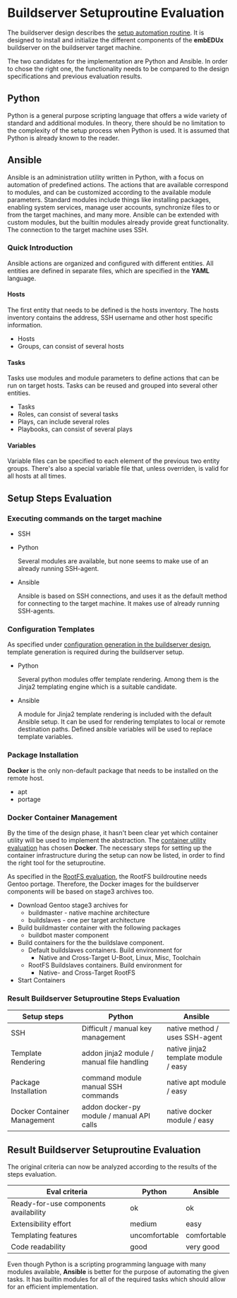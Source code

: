 # Buildserver Setuproutine Evaluation
The buildserver design describes the [setup automation
routine](../design/buildserver.md#setup-automation-routine). It is designed to
install and initialize the different components of the **embEDUx** buildserver
on the buildserver target machine.

The two candidates for the implementation are Python and Ansible. In order to
chose the right one, the functionality needs to be compared to the
design specifications and previous evaluation results.

## Python
Python is a general purpose scripting language that offers a wide variety of standard and
additional modules. In theory, there should be no limitation to the complexity
of the setup process when Python is used. It is assumed that Python is already
known to the reader.

## Ansible
Ansible is an administration utility written in Python, with a focus on
automation of predefined actions. The actions that are available correspond to
modules, and can be customized according to the available module parameters.
Standard modules include things like installing packages, enabling system
services, manage user accounts, synchronize files to or from the target
machines, and many more. Ansible can be extended with custom modules, but the
builtin modules already provide great functionality. The connection to the
target machine uses SSH. 
### Quick Introduction
Ansible actions are organized and configured with different entities.  All
entities are defined in separate files, which are specified in the **YAML**
language.

#### Hosts
The first entity that needs to be defined is the hosts inventory. The hosts
inventory contains the address, SSH username and other host specific
information.

* Hosts
* Groups, can consist of several hosts

#### Tasks
Tasks use modules and module parameters to define actions that can be run on
target hosts. Tasks can be reused and grouped into several other entities.

* Tasks
* Roles, can consist of several tasks
* Plays, can include several roles
* Playbooks, can consist of several plays

#### Variables
Variable files can be specified to each element of the previous two entity
groups. There's also a special variable file that, unless overriden,  is valid
for all hosts at all times.


## Setup Steps Evaluation
### Executing commands on the target machine
* SSH

* Python

    Several modules are available, but none seems to make use of an already
    running SSH-agent.
    
* Ansible

    Ansible is based on SSH connections, and uses it as the default method for
    connecting to the target machine. It makes use of already running
    SSH-agents.


### Configuration Templates
As specified under [configuration generation in the buildserver
design](../design/buildserver.md#required-setup-parameters), template generation
is required during the buildserver setup.


* Python
    
    Several python modules offer template rendering. Among them is the Jinja2
    templating engine which is a suitable candidate.

* Ansible

    A module for Jinja2 template rendering is included with the default Ansible
    setup. It can be used for rendering templates to local or remote destination
    paths. Defined ansible variables will be used to replace
    template variables.

### Package Installation
**Docker** is the only non-default package that needs to be installed on the
remote host. 

* apt
* portage


### Docker Container Management
By the time of the design phase, it hasn't been clear yet which container
utility will be used to implement the abstraction. The [container utility
evaluation](container-utility.md) has chosen **Docker**. The necessary steps for
setting up the container infrastructure during the setup can now be listed, in
order to find the right tool for the setuproutine.

As specified in the [RootFS
evaluation](rootfs.md#conclusion), the RootFS buildroutine needs Gentoo portage.
Therefore, the Docker images for the buildserver components will be based on
stage3 archives too.

* Download Gentoo stage3 archives for
    * buildmaster - native machine architecture
    * buildslaves - one per target architecture
* Build buildmaster container with the following packages
    * buildbot master component
* Build containers for the the buildslave component.
    * Default buildslaves containers. Build environment for 
        * Native and Cross-Target U-Boot, Linux, Misc, Toolchain
    * RootFS Buildslaves containers. Build environment for
        * Native- and Cross-Target RootFS
* Start Containers


### Result Buildserver Setuproutine Steps Evaluation

Setup steps | Python | Ansible
--- | --- | ---
SSH | Difficult / manual key management | native method / uses SSH-agent
Template Rendering | addon jinja2 module / manual file handling | native jinja2 template module / easy
Package Installation | command module manual SSH commands | native apt module / easy
Docker Container Management | addon docker-py module / manual API calls | native docker module / easy

## Result Buildserver Setuproutine Evaluation
The original criteria can now be analyzed according to the results of the steps
evaluation.

Eval criteria | Python | Ansible
--- | --- | ---
Ready-for-use components availability | ok | ok
Extensibility effort | medium | easy
Templating features | uncomfortable | comfortable
Code readability | good | very good


Even though Python is a scripting programming language with many modules
available, **Ansible** is better for the purpose of automating the given tasks.
It has builtin modules for all of the required tasks which should allow for an
efficient implementation.
